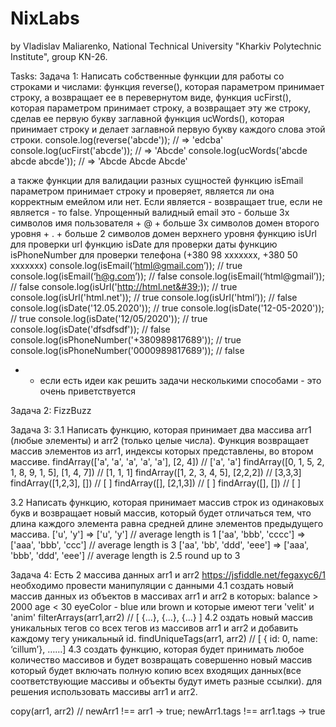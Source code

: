 # NixLabs

by Vladislav Maliarenko, National Technical University "Kharkiv Polytechnic Institute", group KN-26.

Tasks:
Задача 1:
Написать собственные функции для работы со строками и числами:
функция reverse(), которая параметром принимает строку, а возвращает ее в перевернутом виде,
функция ucFirst(), которая параметром принимает строку, а возвращает эту же строку, сделав ее
первую букву заглавной
функция ucWords(), которая принимает строку и делает заглавной первую букву каждого слова этой
строки.
console.log(reverse(&#39;abcde&#39;)); // =&gt; &#39;edcba&#39;
console.log(ucFirst(&#39;abcde&#39;)); // =&gt; &#39;Abcde&#39;
console.log(ucWords(&#39;abcde abcde abcde&#39;)); // =&gt; &#39;Abcde Abcde Abcde&#39;

а также функции для валидации разных сущностей
функцию isEmail параметром принимает строку и проверяет, является ли она корректным емейлом
или нет. Если является - возвращает true, если не является - то false. Упрощенный валидный email
это - больше 3х символов имя пользователя + @ + больше 3х символов домен второго уровня + . +
больше 2 символов домен верхнего уровня
функцию isUrl для проверки url
функцию isDate для проверки даты
функцию isPhoneNumber для проверки телефона (+380 98 xxxxxxx, +380 50 xxxxxxx)
console.log(isEmail(‘html@gmail.com’)); // true
console.log(isEmail(‘h@g.com’)); // false
console.log(isEmail(‘html@gmail’)); // false
console.log(isUrl(&#39;http://html.net&#39;)); // true
console.log(isUrl(&#39;html.net&#39;)); // true
console.log(isUrl(&#39;html’)); // false
console.log(isDate(&#39;12.05.2020&#39;)); // true
console.log(isDate(&#39;12-05-2020&#39;)); // true
console.log(isDate(&#39;12/05/2020&#39;)); // true
console.log(isDate(&#39;dfsdfsdf&#39;)); // false
console.log(isPhoneNumber(&#39;+380989817689&#39;)); // true
console.log(isPhoneNumber(&#39;0000989817689&#39;)); // false
* - если есть идеи как решить задачи несколькими способами - это очень приветствуется

Задача 2:
FizzBuzz

Задача 3:
3.1 Написать функцию, которая принимает два массива arr1 (любые элементы) и arr2 (только целые
числа). Функция возвращает массив элементов из arr1, индексы которых представлены, во втором
массиве.
findArray([&#39;a&#39;, &#39;a&#39;, &#39;a&#39;, &#39;a&#39;, &#39;a&#39;], [2, 4]) // [&#39;a&#39;, &#39;a&#39;]
findArray([0, 1, 5, 2, 1, 8, 9, 1, 5], [1, 4, 7]) // [1, 1, 1]
findArray([1, 2, 3, 4, 5], [2,2,2]) // [3,3,3]
findArray([1,2,3], []) // [ ]
findArray([], [2,1,3]) // [ ]
findArray([], []) // [ ]

3.2 Написать функцию, которая принимает массив строк из одинаковых букв и возвращает новый
массив, который будет отличаться тем, что длина каждого элемента равна средней длине элементов
предыдущего массива.
[&#39;u&#39;, &#39;y&#39;] =&gt; [&#39;u&#39;, &#39;y&#39;] // average length is 1
[&#39;aa&#39;, &#39;bbb&#39;, &#39;cccc&#39;] =&gt; [&#39;aaa&#39;, &#39;bbb&#39;, &#39;ccc&#39;] // average length is 3
[&#39;aa&#39;, &#39;bb&#39;, &#39;ddd&#39;, &#39;eee&#39;] =&gt; [&#39;aaa&#39;, &#39;bbb&#39;, &#39;ddd&#39;, &#39;eee&#39;] // average length is 2.5 round up to 3

Задача 4:
Есть 2 массива данных arr1 и arr2 https://jsfiddle.net/fegaxyc6/1 необходимо провести манипуляции с
данными
4.1 создать новый массив данных из объектов в массивах arr1 и arr2 в которых:
balance &gt; 2000
age &lt; 30
eyeColor - blue или brown
и которые имеют теги &#39;velit&#39; и &#39;anim&#39;
filterArrays(arr1,arr2) // [ {...}, {...}, {...} ]
4.2 оздать новый массив уникальных тегов со всех тегов из массивов arr1 и arr2 и добавить
каждому тегу уникальный id.
findUniqueTags(arr1, arr2) // [ { id: 0, name: ‘cillum’}, ……]
4.3 создать функцию, которая будет принимать любое количество массивов и будет возвращать
совершенно новый массив который будет включать полную копию всех входящих данных(все
соответствующие массивы и объекты будут иметь разные ссылки). для решения использовать
массивы arr1 и arr2.

copy(arr1, arr2) // newArr1 !== arr1 → true; newArr1.tags !== arr1.tags → true

